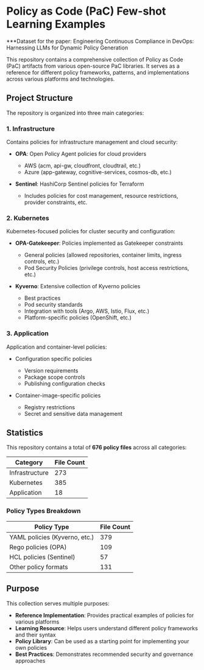 # Policy as Code (PaC) Few-shot Learning Examples
***Dataset for the paper: Engineering Continuous Compliance in DevOps: Harnessing LLMs for Dynamic Policy Generation


This repository contains a comprehensive collection of Policy as Code (PaC) artifacts from various open-source PaC libraries. It serves as a reference for different policy frameworks, patterns, and implementations across various platforms and technologies.

## Project Structure

The repository is organized into three main categories:

### 1. Infrastructure

Contains policies for infrastructure management and cloud security:

- **OPA**: Open Policy Agent policies for cloud providers
  - AWS (acm, api-gw, cloudfront, cloudtrail, etc.)
  - Azure (app-gateway, cognitive-services, cosmos-db, etc.)
  
- **Sentinel**: HashiCorp Sentinel policies for Terraform
  - Includes policies for cost management, resource restrictions, provider constraints, etc.

### 2. Kubernetes

Kubernetes-focused policies for cluster security and configuration:

- **OPA-Gatekeeper**: Policies implemented as Gatekeeper constraints
  - General policies (allowed repositories, container limits, ingress controls, etc.)
  - Pod Security Policies (privilege controls, host access restrictions, etc.)

- **Kyverno**: Extensive collection of Kyverno policies
  - Best practices
  - Pod security standards
  - Integration with tools (Argo, AWS, Istio, Flux, etc.)
  - Platform-specific policies (OpenShift, etc.)

### 3. Application

Application and container-level policies:

- Configuration specific policies
  - Version requirements
  - Package scope controls
  - Publishing configuration checks

- Container-image-specific policies
  - Registry restrictions
  - Secret and sensitive data management

## Statistics

This repository contains a total of **676 policy files** across all categories:

| Category | File Count |
|----------|------------|
| Infrastructure | 273 |
| Kubernetes | 385 |
| Application | 18 |

### Policy Types Breakdown

| Policy Type | File Count |
|-------------|------------|
| YAML policies (Kyverno, etc.) | 379 |
| Rego policies (OPA) | 109 |
| HCL policies (Sentinel) | 57 |
| Other policy formats | 131 |

## Purpose

This collection serves multiple purposes:

- **Reference Implementation**: Provides practical examples of policies for various platforms
- **Learning Resource**: Helps users understand different policy frameworks and their syntax
- **Policy Library**: Can be used as a starting point for implementing your own policies
- **Best Practices**: Demonstrates recommended security and governance approaches

